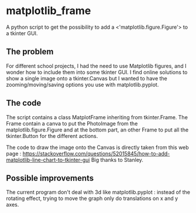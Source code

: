 # matplotlib_frame
A python script to get the possibility to add a &lt;'matplotlib.figure.Figure'> to a tkinter GUI.

## The problem
For different school projects, I had the need to use Matplotlib figures, and I wonder how to include them into some tkinter GUI. 
I find online solutions to show a single image onto a tkinter.Canvas but I wanted to have the zooming/moving/saving options you use
with matplotlib.pyplot.  

## The code
The script contains a class MatplotFrame inheriting from tkinter.Frame. The Frame contain a canva to put the PhotoImage from
the matplotlib.figure.Figure and at the bottom part, an other Frame to put all the tkinter.Button for the different actions.

The code to draw the image onto the Canvas is directly taken from this web page : https://stackoverflow.com/questions/52015845/how-to-add-matplotlib-line-chart-to-tkinter-gui
Big thanks to Stanley.

## Possible improvements
The current program don't deal with 3d like matplotlib.pyplot : instead of the rotating effect, trying to move the graph only do translations on x and y axes.
